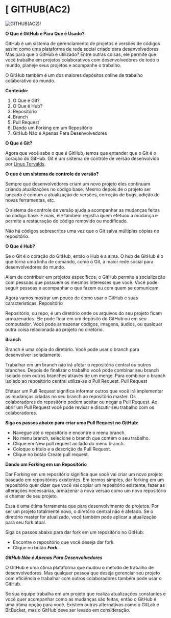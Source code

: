 # [ GITHUB(AC2)

 ![ GITHUB(AC2)!](https://res.cloudinary.com/practicaldev/image/fetch/s--i_sb3chq--/c_imagga_scale,f_auto,fl_progressive,h_900,q_auto,w_1600/https://thepracticaldev.s3.amazonaws.com/i/fk0849hvg2rt13bpqhjy.jpg)

**O Que é GitHub e Para Que é Usado?**

GitHub é um sistema de gerenciamento de projetos e versões de códigos assim como uma plataforma de rede social criado para desenvolvedores. Mas para que o GitHub é utilizado? Entre outras coisas, ele permite que você trabalhe em projetos colaborativos com desenvolvedores de todo o mundo, planeje seus projetos e acompanhe o trabalho.

O GitHub também é um dos maiores depósitos online de trabalho colaborativo do mundo.

**Conteúdo:**

  1. O Que é Git?<br>
  2. O Que é Hub?<br>
  3. Repositório<br>
  4. Branch<br>
  5. Pull Request<br>
  6. Dando um Forking em um Repositório<br>
  7. GitHub Não é Apenas Para Desenvolvedores<br>


**O Que é Git?**

Agora que você sabe o que é GitHub, temos que entender que o Git é o coração do GitHub. Git é um sistema de controle de versão desenvolvido por [Linus Torvalds](https://pt.wikipedia.org/wiki/Linus_Torvalds).

**O que é um sistema de controle de versão?**

Sempre que desenvolvedores criam um novo projeto eles continuam criando atualizações no código base. Mesmo depois de o projeto ser lançado é comum a atualização de versões, correção de bugs, adição de novas ferramentas, etc.

O sistema de controle de versão ajuda a acompanhar as mudanças feitas no código base. E mais, ele também registra quem efetuou a mudança e permite a restauração do código removido ou modificado.

Não há códigos sobrescritos uma vez que o Git salva múltiplas cópias no repositório.

**O Que é Hub?**

Se o Git é o coração do GitHub, então o Hub é a alma. O hub de GitHub é o que torna uma linha de comando, como o Git, a maior rede social para desenvolvedores do mundo.

Além de contribuir em projetos específicos, o GitHub permite a socialização com pessoas que possuem os mesmos interesses que você. Você pode seguir pessoas e acompanhar o que fazem ou com quem se comunicam.

Agora vamos mostrar um pouco de como usar o GitHub e suas características.
Repositório

Repositório, ou repo, é um diretório onde os arquivos do seu projeto ficam armazenados. Ele pode ficar em um depósito do GitHub ou em seu computador. Você pode armazenar códigos, imagens, áudios, ou qualquer outra coisa relacionada ao projeto no diretório.

**Branch**

Branch é uma cópia do diretório. Você pode usar o branch para desenvolver isoladamente.

Trabalhar em um branch não irá afetar o repositório central ou outros branches. Depois de finalizar o trabalho você pode combinar seu branch isolado com outros branches através de um merge. Para combinar o branch isolado ao repositório central utiliza-se o Pull Request.
Pull Request

Efetuar um Pull Request significa informar outros que você irá implementar as mudanças criadas no seu branch ao repositório master. Os colaboradores do repositório podem aceitar ou negar a Pull Request. Ao abrir um Pull Request você pode revisar e discutir seu trabalho com os colaboradores.

**Siga os passos abaixo para criar uma Pull Request no GitHub:**

 * Navegue até o repositório e encontre o menu branch.<br>
 * No menu branch, selecione o branch que contém o seu trabalho.<br>
 * Clique em New pull request ao lado do menu branch.<br>
 * Coloque o título e a descrição da Pull Request.<br>
 * Clique no botão Create pull request.<br>


**Dando um Forking em um Repositório**

Dar Forking em um repositório significa que você vai criar um novo projeto baseado em repositórios existentes. Em termos simples, dar forking em um repositório quer dizer que você vai copiar um repositório existente, fazer as alterações necessárias, armazenar a nova versão como um novo repositório e chamar de seu projeto.

Essa é uma ótima ferramenta que para desenvolvimento de projetos. Por ser um projeto totalmente novo, o diretório central não é afetado. Se o diretório master for atualizado, você também pode aplicar a atualização para seu fork atual.

Siga os passos abaixo para dar fork em um repositório no GitHub:

 * Encontre o repositório que você deseja dar fork.
 * Clique no botão ***Fork.***
    
    
***GitHub Não é Apenas Para Desenvolvedores***

O GitHub é uma ótima plataforma que mudou o método de trabalho de desenvolvedores. Mas qualquer pessoa que deseja gerenciar seu projeto com eficiência e trabalhar com outros colaboradores também pode usar o GitHub.

Se sua equipe trabalha em um projeto que realiza atualizações constantes e você quer acompanhar como as mudanças são feitas, então o GitHub é uma ótima opção para você. Existem outras alternativas como o GitLab e BitBucket, mas o GitHub deve ser levado em consideração.

